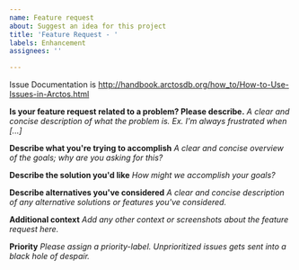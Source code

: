 ```yaml
---
name: Feature request
about: Suggest an idea for this project
title: 'Feature Request - '
labels: Enhancement
assignees: ''

---
```


Issue Documentation is http://handbook.arctosdb.org/how_to/How-to-Use-Issues-in-Arctos.html

**Is your feature request related to a problem? Please describe.**
_A clear and concise description of what the problem is. Ex. I'm always frustrated when [...]_

**Describe what you're trying to accomplish** 
_A clear and concise overview of the goals; why are you asking for this?_

**Describe the solution you'd like**
_How might we accomplish your goals?_

**Describe alternatives you've considered**
_A clear and concise description of any alternative solutions or features you've considered._

**Additional context**
_Add any other context or screenshots about the feature request here._

**Priority**
_Please assign a priority-label. Unprioritized issues gets sent into a black hole of despair._
